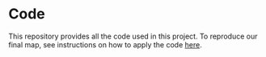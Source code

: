 # Code

This repository provides all the code used in this project. To reproduce our final map, see instructions on how to apply the code [here](../#implementation).

